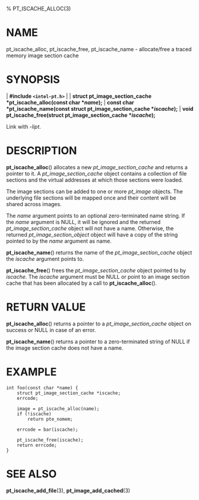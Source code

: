 % PT_ISCACHE_ALLOC(3)

<!---
 ! Copyright (c) 2015-2016, Intel Corporation
 !
 ! Redistribution and use in source and binary forms, with or without
 ! modification, are permitted provided that the following conditions are met:
 !
 !  * Redistributions of source code must retain the above copyright notice,
 !    this list of conditions and the following disclaimer.
 !  * Redistributions in binary form must reproduce the above copyright notice,
 !    this list of conditions and the following disclaimer in the documentation
 !    and/or other materials provided with the distribution.
 !  * Neither the name of Intel Corporation nor the names of its contributors
 !    may be used to endorse or promote products derived from this software
 !    without specific prior written permission.
 !
 ! THIS SOFTWARE IS PROVIDED BY THE COPYRIGHT HOLDERS AND CONTRIBUTORS "AS IS"
 ! AND ANY EXPRESS OR IMPLIED WARRANTIES, INCLUDING, BUT NOT LIMITED TO, THE
 ! IMPLIED WARRANTIES OF MERCHANTABILITY AND FITNESS FOR A PARTICULAR PURPOSE
 ! ARE DISCLAIMED. IN NO EVENT SHALL THE COPYRIGHT OWNER OR CONTRIBUTORS BE
 ! LIABLE FOR ANY DIRECT, INDIRECT, INCIDENTAL, SPECIAL, EXEMPLARY, OR
 ! CONSEQUENTIAL DAMAGES (INCLUDING, BUT NOT LIMITED TO, PROCUREMENT OF
 ! SUBSTITUTE GOODS OR SERVICES; LOSS OF USE, DATA, OR PROFITS; OR BUSINESS
 ! INTERRUPTION) HOWEVER CAUSED AND ON ANY THEORY OF LIABILITY, WHETHER IN
 ! CONTRACT, STRICT LIABILITY, OR TORT (INCLUDING NEGLIGENCE OR OTHERWISE)
 ! ARISING IN ANY WAY OUT OF THE USE OF THIS SOFTWARE, EVEN IF ADVISED OF THE
 ! POSSIBILITY OF SUCH DAMAGE.
 !-->

# NAME

pt_iscache_alloc, pt_iscache_free, pt_iscache_name - allocate/free a traced memory
image section cache


# SYNOPSIS

| **\#include `<intel-pt.h>`**
|
| **struct pt_image_section_cache \*pt_iscache_alloc(const char \**name*);**
| **const char \*pt_iscache_name(const struct pt_image_section_cache \**iscache*);**
| **void pt_iscache_free(struct pt_image_section_cache \**iscache*);**

Link with *-lipt*.


# DESCRIPTION

**pt_iscache_alloc**() allocates a new *pt_image_section_cache* and returns a
pointer to it.  A *pt_image_section_cache* object contains a collection of file
sections and the virtual addresses at which those sections were loaded.

The image sections can be added to one or more *pt_image* objects.  The
underlying file sections will be mapped once and their content will be shared
across images.

The *name* argument points to an optional zero-terminated name string.  If the
*name* argument is NULL, it will be ignored and the returned
*pt_image_section_cache* object will not have a name.  Otherwise, the returned
*pt_image_section_object* object will have a copy of the string pointed to by
the *name* argument as name.

**pt_iscache_name**() returns the name of the *pt_image_section_cache* object
the *iscache* argument points to.

**pt_iscache_free**() frees the *pt_image_section_cache* object pointed to by
*iscache*.  The *iscache* argument must be NULL or point to an image section
cache that has been allocated by a call to **pt_iscache_alloc**().


# RETURN VALUE

**pt_iscache_alloc**() returns a pointer to a *pt_image_section_cache* object
on success or NULL in case of an error.

**pt_iscache_name**() returns a pointer to a zero-terminated string of NULL if the
image section cache does not have a name.


# EXAMPLE

~~~{.c}
int foo(const char *name) {
    struct pt_image_section_cache *iscache;
    errcode;

    image = pt_iscache_alloc(name);
    if (!iscache)
        return pte_nomem;

    errcode = bar(iscache);

    pt_iscache_free(iscache);
    return errcode;
}
~~~


# SEE ALSO

**pt_iscache_add_file**(3), **pt_image_add_cached**(3)
